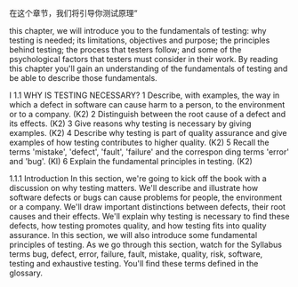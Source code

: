   在这个章节，我们将引导你测试原理“

this chapter, we will introduce you to the fundamentals of testing: why testing is needed; its limitations, objectives and purpose; the principles behind testing; the process that testers follow; and some of the psychological factors that testers must consider in their work. By reading this chapter you'll gain an understanding of the fundamentals of testing and be able to describe those fundamentals. 

I 1.1 WHY IS TESTING NECESSARY? 1 Describe, with examples, the way in which a defect in software can cause harm to a person, to the environment or to a company. (K2) 2 Distinguish between the root cause of a defect and its effects. (K2) 3 Give reasons why testing is necessary by giving examples. (K2) 4 Describe why testing is part of quality assurance and give examples of how testing contributes to higher quality. (K2) 5 Recall the terms 'mistake', 'defect', 'fault', 'failure' and the correspon ding terms 'error' and 'bug'. (Kl) 6 Explain the fundamental principles in testing. (K2)

1.1.1 Introduction In this section, we're going to kick off the book with a discussion on why testing matters. We'll describe and illustrate how software defects or bugs can cause problems for people, the environment or a company. We'll draw important distinctions between defects, their root causes and their effects. We'll explain why testing is necessary to find these defects, how testing promotes quality, and how testing fits into quality assurance. In this section, we will also introduce some fundamental principles of testing. As we go through this section, watch for the Syllabus terms bug, defect, error, failure, fault, mistake, quality, risk, software, testing and exhaustive testing. You'll find these terms defined in the glossary. 
